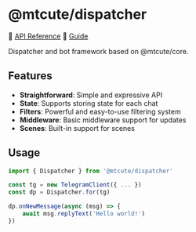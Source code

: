 # @mtcute/dispatcher

📖 [API Reference](https://ref.mtcute.dev/modules/_mtcute_dispatcher.html)
🧐 [Guide](https://mtcute.dev/guide/dispatcher/intro.html)

Dispatcher and bot framework based on @mtcute/core.

## Features
- **Straightforward**: Simple and expressive API
- **State**: Supports storing state for each chat
- **Filters**: Powerful and easy-to-use filtering system
- **Middleware**: Basic middleware support for updates
- **Scenes**: Built-in support for scenes

## Usage

```ts
import { Dispatcher } from '@mtcute/dispatcher'

const tg = new TelegramClient({ ... })
const dp = Dispatcher.for(tg)

dp.onNewMessage(async (msg) => {
    await msg.replyText('Hello world!')
})
```

